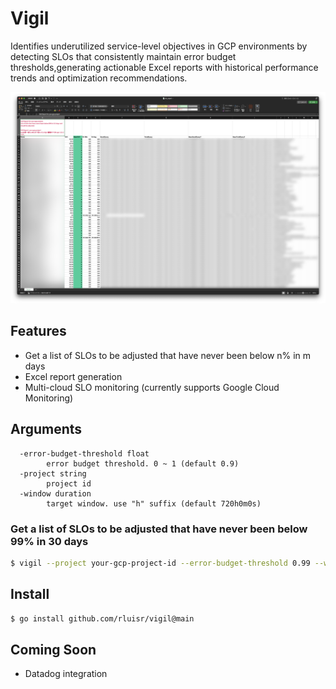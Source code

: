 Vigil
=====

Identifies underutilized service-level objectives in GCP environments by detecting SLOs that consistently maintain error budget thresholds,generating actionable Excel reports with historical performance trends and optimization recommendations.

![screenshot](./assets/excel.png)

## Features
- Get a list of SLOs to be adjusted that have never been below n% in m days
- Excel report generation
- Multi-cloud SLO monitoring (currently supports Google Cloud Monitoring)

## Arguments
```
  -error-budget-threshold float
        error budget threshold. 0 ~ 1 (default 0.9)
  -project string
        project id
  -window duration
        target window. use "h" suffix (default 720h0m0s)
```

### Get a list of SLOs to be adjusted that have never been below 99% in 30 days
```bash
$ vigil --project your-gcp-project-id --error-budget-threshold 0.99 --window 720h
```

## Install
```bash
$ go install github.com/rluisr/vigil@main
```

## Coming Soon
- Datadog integration
